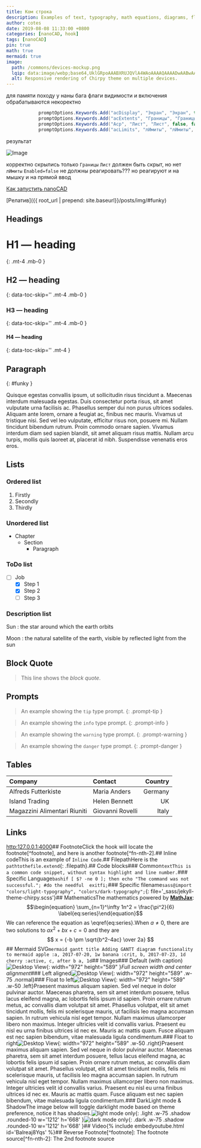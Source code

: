 ```yaml
---
title: Ком строка
description: Examples of text, typography, math equations, diagrams, flowcharts, pictures, videos, and more.
author: cotes
date: 2019-08-08 11:33:00 +0800
categories: [nanoCAD, hook]
tags: [nanoCAD]
pin: true
math: true
mermaid: true
image:
  path: /commons/devices-mockup.png
  lqip: data:image/webp;base64,UklGRpoAAABXRUJQVlA4WAoAAAAQAAAADwAABwAAQUxQSDIAAAARL0AmbZurmr57yyIiqE8oiG0bejIYEQTgqiDA9vqnsUSI6H+oAERp2HZ65qP/VIAWAFZQOCBCAAAA8AEAnQEqEAAIAAVAfCWkAALp8sF8rgRgAP7o9FDvMCkMde9PK7euH5M1m6VWoDXf2FkP3BqV0ZYbO6NA/VFIAAAA
  alt: Responsive rendering of Chirpy theme on multiple devices.
---
```


для памяти походу у наны бага
флаги видимости и включения обрабатываются некоректно
```csharp
            promptOptions.Keywords.Add("acDisplay", "Экран", "Экран", true, true);
            promptOptions.Keywords.Add("acExtents", "Границы", "Границы", false, true);
            promptOptions.Keywords.Add("Acp", "Лист", "Лист", false, false);
            promptOptions.Keywords.Add("acLimits", "лИмиты", "лИмиты", true, false);
```
результат

![Image](https://github.com/user-attachments/assets/9bb15f5a-0025-4d31-b8ab-bbe453c8d267)

корректно скрылись только `Границы`
`Лист` должен быть скрыт, но нет
`лИмиты` `Enabled=false` не должны реагировать??? но реагируют и на мышку и на прямой ввод



[Как запустить nanoCAD](#funky)

[Релатив]({{ root_url | prepend: site.baseurl}}/posts/img/#funky)

## Headings

<!-- markdownlint-capture --><!-- markdownlint-disable -->
# H1 — heading  
{: .mt-4 .mb-0 }

## H2 — heading
{: data-toc-skip='' .mt-4 .mb-0 }

### H3 — heading
{: data-toc-skip='' .mt-4 .mb-0 }

#### H4 — heading
{: data-toc-skip='' .mt-4 }
<!-- markdownlint-restore -->

## Paragraph
{: #funky }

Quisque egestas convallis ipsum, ut sollicitudin risus tincidunt a. Maecenas interdum malesuada egestas. Duis consectetur porta risus, sit amet vulputate urna facilisis ac. Phasellus semper dui non purus ultrices sodales. Aliquam ante lorem, ornare a feugiat ac, finibus nec mauris. Vivamus ut tristique nisi. Sed vel leo vulputate, efficitur risus non, posuere mi. Nullam tincidunt bibendum rutrum. Proin commodo ornare sapien. Vivamus interdum diam sed sapien blandit, sit amet aliquam risus mattis. Nullam arcu turpis, mollis quis laoreet at, placerat id nibh. Suspendisse venenatis eros eros.

## Lists

### Ordered list

1. Firstly
2. Secondly
3. Thirdly

### Unordered list

- Chapter
  - Section
    - Paragraph

### ToDo list

- [ ] Job
  - [x] Step 1
  - [x] Step 2
  - [ ] Step 3

### Description list

Sun
: the star around which the earth orbits

Moon
: the natural satellite of the earth, visible by reflected light from the sun

## Block Quote

> This line shows the _block quote_.

## Prompts

<!-- markdownlint-capture --><!-- markdownlint-disable -->
> An example showing the `tip` type prompt.
{: .prompt-tip }

> An example showing the `info` type prompt.
{: .prompt-info }

> An example showing the `warning` type prompt.
{: .prompt-warning }

> An example showing the `danger` type prompt.
{: .prompt-danger }
<!-- markdownlint-restore -->

## Tables

| Company                      | Contact          | Country |
| :--------------------------- | :--------------- | ------: |
| Alfreds Futterkiste          | Maria Anders     | Germany |
| Island Trading               | Helen Bennett    |      UK |
| Magazzini Alimentari Riuniti | Giovanni Rovelli |   Italy |

## Links

<http:127.0.0.1:4000>## FootnoteClick the hook will locate the footnote[^footnote], and here is another footnote[^fn-nth-2].## Inline codeThis is an example of `Inline Code`.## FilepathHere is the `pathtothefile.extend`{: .filepath}.## Code blocks### Common```textThis is a common code snippet, without syntax highlight and line number.```### Specific Language```bashif [ $? -ne 0 ]; then echo "The command was not successful."; #do the needful  exitfi;```### Specific filename```sass@import "colors/light-typography", "colors/dark-typography";```{: file='_sass/jekyll-theme-chirpy.scss'}## MathematicsThe mathematics powered by [**MathJax**](https:www.mathjax.org):$$\begin{equation} \sum_{n=1}^\infty 1n^2 = \frac{\pi^2}{6} \label{eq:series}\end{equation}$$We can reference the equation as \eqref{eq:series}.When $a \ne 0$, there are two solutions to $ax^2 + bx + c = 0$ and they are$$ x = {-b \pm \sqrt{b^2-4ac} \over 2a} $$## Mermaid SVG```mermaid gantt title Adding GANTT diagram functionality to mermaid apple :a, 2017-07-20, 1w banana :crit, b, 2017-07-23, 1d cherry :active, c, after b a, 1d```## Images### Default (with caption)![Desktop View](posts20190808mockup.png){: width="972" height="589" }_Full screen width and center alignment_### Left aligned![Desktop View](posts20190808mockup.png){: width="972" height="589" .w-75 .normal}### Float to left![Desktop View](posts20190808mockup.png){: width="972" height="589" .w-50 .left}Praesent maximus aliquam sapien. Sed vel neque in dolor pulvinar auctor. Maecenas pharetra, sem sit amet interdum posuere, tellus lacus eleifend magna, ac lobortis felis ipsum id sapien. Proin ornare rutrum metus, ac convallis diam volutpat sit amet. Phasellus volutpat, elit sit amet tincidunt mollis, felis mi scelerisque mauris, ut facilisis leo magna accumsan sapien. In rutrum vehicula nisl eget tempor. Nullam maximus ullamcorper libero non maximus. Integer ultricies velit id convallis varius. Praesent eu nisl eu urna finibus ultrices id nec ex. Mauris ac mattis quam. Fusce aliquam est nec sapien bibendum, vitae malesuada ligula condimentum.### Float to right![Desktop View](posts20190808mockup.png){: width="972" height="589" .w-50 .right}Praesent maximus aliquam sapien. Sed vel neque in dolor pulvinar auctor. Maecenas pharetra, sem sit amet interdum posuere, tellus lacus eleifend magna, ac lobortis felis ipsum id sapien. Proin ornare rutrum metus, ac convallis diam volutpat sit amet. Phasellus volutpat, elit sit amet tincidunt mollis, felis mi scelerisque mauris, ut facilisis leo magna accumsan sapien. In rutrum vehicula nisl eget tempor. Nullam maximus ullamcorper libero non maximus. Integer ultricies velit id convallis varius. Praesent eu nisl eu urna finibus ultrices id nec ex. Mauris ac mattis quam. Fusce aliquam est nec sapien bibendum, vitae malesuada ligula condimentum.### DarkLight mode & ShadowThe image below will toggle darklight mode based on theme preference, notice it has shadows.![light mode only](posts20190808devtools-light.png){: .light .w-75 .shadow .rounded-10 w='1212' h='668' }![dark mode only](posts20190808devtools-dark.png){: .dark .w-75 .shadow .rounded-10 w='1212' h='668' }## Video{% include embedyoutube.html id='Balreaj8Yqs' %}## Reverse Footnote[^footnote]: The footnote source[^fn-nth-2]: The 2nd footnote source